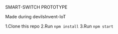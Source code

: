 SMART-SWITCH PROTOTYPE

Made during devilsInvent-IoT

1.Clone this repo
2.Run `npm install`
3.Run `npm start`
